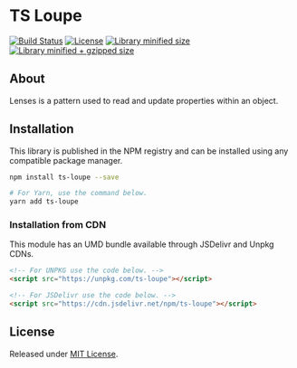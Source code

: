 # TS Loupe

[![Build Status](https://travis-ci.org/iagobelo/ts-loupe.svg?branch=master)](https://travis-ci.org/iagobelo/ts-loupe)
[![License](https://badgen.net/github/license/iagobelo/ts-loupe)](./LICENSE)
[![Library minified size](https://badgen.net/bundlephobia/min/ts-loupe)](https://bundlephobia.com/result?p=ts-loupe)
[![Library minified + gzipped size](https://badgen.net/bundlephobia/minzip/ts-loupe)](https://bundlephobia.com/result?p=ts-loupe)

## About

Lenses is a pattern used to read and update properties within an object.

## Installation

This library is published in the NPM registry and can be installed using any compatible package manager.

```sh
npm install ts-loupe --save

# For Yarn, use the command below.
yarn add ts-loupe
```

### Installation from CDN

This module has an UMD bundle available through JSDelivr and Unpkg CDNs.

```html
<!-- For UNPKG use the code below. -->
<script src="https://unpkg.com/ts-loupe"></script>

<!-- For JSDelivr use the code below. -->
<script src="https://cdn.jsdelivr.net/npm/ts-loupe"></script>
```

## License

Released under [MIT License](./LICENSE).
